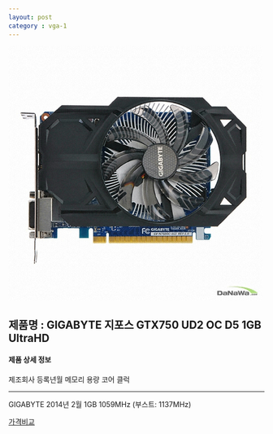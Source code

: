 ```yaml
---
layout: post
category : vga-1
---
```


![alt text](https://github.com/kutchoiwjun92/kutchoiwjun92.github.com/blob/master/image/vga-1.jpg?raw=true)

## 제품명 : **GIGABYTE 지포스 GTX750 UD2 OC D5 1GB UltraHD**    
  
  
  
#### 제품 상세 정보   
    
  
  제조회사        등록년월        메모리 용량       코어 클럭  
____________________________________________________________________  
 GIGABYTE        2014년 2월          1GB          1059MHz (부스트: 1137MHz)                  

  
  
[가격비교](http://prod.danawa.com/info/?pcode=2469308&cate=112753)
